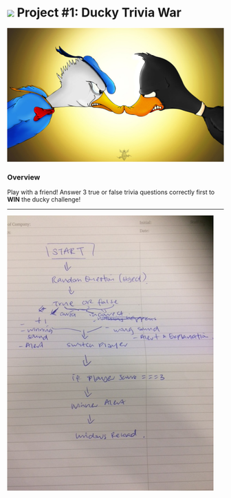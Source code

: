 

# ![](https://ga-dash.s3.amazonaws.com/production/assets/logo-9f88ae6c9c3871690e33280fcf557f33.png) Project #1: Ducky Trivia War


![alt text][ducky banner]

[ducky banner]: ./Images/d&D.jpg "The Ducky Trivia Challenge"



### Overview

Play with a friend! Answer 3 true or false trivia questions correctly first to **WIN** the ducky challenge!




---


![](./Images/flowchart.jpg)
